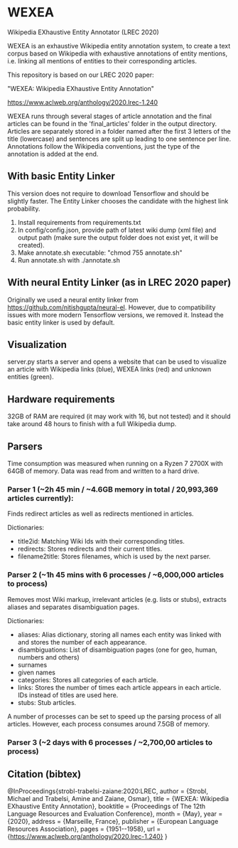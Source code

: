 # WEXEA
Wikipedia EXhaustive Entity Annotator (LREC 2020)

WEXEA is an exhaustive Wikipedia entity annotation system, to create a text corpus based on Wikipedia with exhaustive annotations of entity mentions, i.e. linking all mentions of entities to their corresponding articles. 

This repository is based on our LREC 2020 paper: 

"WEXEA: Wikipedia EXhaustive Entity Annotation"

https://www.aclweb.org/anthology/2020.lrec-1.240

WEXEA runs through several stages of article annotation and the final articles can be found in the 'final_articles' folder in the output directory.
Articles are separately stored in a folder named after the first 3 letters of the title (lowercase) and sentences are split up leading to one sentence per line.
Annotations follow the Wikipedia conventions, just the type of the annotation is added at the end.

## With basic Entity Linker
This version does not require to download Tensorflow and should be slightly faster. The Entity Linker chooses the candidate with the highest link probability.

1. Install requirements from requirements.txt
2. In config/config.json, provide path of latest wiki dump (xml file) and output path (make sure the output folder does not exist yet, it will be created).
3. Make annotate.sh executable: "chmod 755 annotate.sh"
4. Run annotate.sh with ./annotate.sh


## With neural Entity Linker (as in LREC 2020 paper)

Originally we used a neural entity linker from https://github.com/nitishgupta/neural-el. However, due to compatibility issues with more modern Tensorflow versions, we removed it. Instead the basic entity linker is used by default.


## Visualization

server.py starts a server and opens a website that can be used to visualize an article with Wikipedia links (blue), WEXEA links (red) and unknown entities (green).

## Hardware requirements

32GB of RAM are required (it may work with 16, but not tested) and it should take around 48 hours to finish with a full Wikipedia dump.

## Parsers

Time consumption was measured when running on a Ryzen 7 2700X with 64GB of memory. Data was read from and written to a hard drive.

### Parser 1 (~2h 45 min / ~4.6GB memory in total / 20,993,369 articles currently):
Finds redirect articles as well as redirects mentioned in articles.

Dictionaries:
* title2id: Matching Wiki Ids with their corresponding titles.
* redirects: Stores redirects and their current titles.
* filename2title: Stores filenames, which is used by the next parser.

### Parser 2 (~1h 45 mins with 6 processes / ~6,000,000 articles to process)
Removes most Wiki markup, irrelevant articles (e.g. lists or stubs), extracts aliases and separates disambiguation pages.

Dictionaries:
* aliases: Alias dictionary, storing all names each entity was linked with and stores the number of each appearance.
* disambiguations: List of disambiguation pages (one for geo, human, numbers and others)
* surnames
* given names
* categories: Stores all categories of each article.
* links: Stores the number of times each article appears in each article. IDs instead of titles are used here.
* stubs: Stub articles.

A number of processes can be set to speed up the parsing process of all articles. However, each process consumes around 7.5GB of memory.

### Parser 3 (~2 days with 6 processes / ~2,700,00 articles to process)


## Citation (bibtex)

@InProceedings{strobl-trabelsi-zaiane:2020:LREC,
  author    = {Strobl, Michael  and  Trabelsi, Amine  and  Zaiane, Osmar},
  title     = {WEXEA: Wikipedia EXhaustive Entity Annotation},
  booktitle      = {Proceedings of The 12th Language Resources and Evaluation Conference},
  month          = {May},
  year           = {2020},
  address        = {Marseille, France},
  publisher      = {European Language Resources Association},
  pages     = {1951--1958},
  url       = {https://www.aclweb.org/anthology/2020.lrec-1.240}
}

